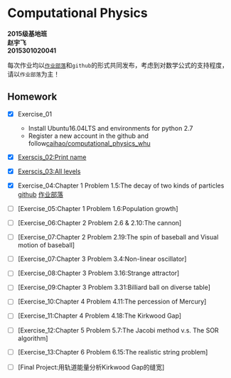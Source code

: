 # Computational Physics
__2015级基地班__       
__赵宇飞__       
__2015301020041__  

每次作业均以[`作业部落`](https://www.zybuluo.com/)和`github`的形式共同发布，考虑到对数学公式的支持程度，请以`作业部落`为主！
## Homework
- [x] Exercise_01
   - Install Ubuntu16.04LTS and environments for python 2.7
   - Register a new account in the github and follow[caihao/computational_physics_whu](https://github.com/caihao/computational_physics_whu)
- [x] [Exerscis_02:Print name](https://github.com/Monotone1997/computationalphysics_N2015301020041/blob/master/Exercise_02/read.md)
- [x] [Exerscis_03:All levels](https://github.com/Monotone1997/computationalphysics_N2015301020041/blob/master/Exercise_02/read.md)
- [x] Exercise_04:Chapter 1 Problem 1.5:The decay of two kinds of particles [github](https://github.com/Monotone1997/computationalphysics_N2015301020041/blob/master/Exercise_04/read.md) [作业部落](https://www.zybuluo.com/Monotone1997/note/881205)
- [ ] [Exercise_05:Chapter 1 Problem 1.6:Population growth]
- [ ] [Exercise_06:Chapter 2 Problem 2.6 & 2.10:The cannon]
- [ ] [Exercise_07:Chapter 2 Problem 2.19:The spin of baseball and Visual motion of baseball]
- [ ] [Exercise_07:Chapter 3 Problem 3.4:Non-linear oscillator]
- [ ] [Exercise_08:Chapter 3 Problem 3.16:Strange attractor]
- [ ] [Exercise_09:Chapter 3 Problem 3.31:Billiard ball on diverse table]
- [ ] [Exercise_10:Chapter 4 Problem 4.11:The percession of Mercury]
- [ ] [Exercise_11:Chapter 4 Problem 4.18:The Kirkwood Gap]
- [ ] [Exercise_12:Chapter 5 Problem 5.7:The Jacobi method v.s. The SOR algorithm]
- [ ] [Exercise_13:Chapter 6 Problem 6.15:The realistic string problem]    
- [ ] [Final Project:用轨道能量分析Kirkwood Gap的缝宽]

